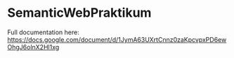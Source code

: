 # SemanticWebPraktikum
 
Full documentation here: https://docs.google.com/document/d/1JymA63UXrtCnnz0zaKpcvpxPD6ewOhgJ6olnX2Hl1xg
